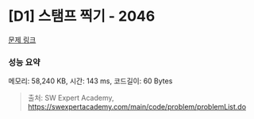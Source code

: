 # [D1] 스탬프 찍기 - 2046 

[문제 링크](https://swexpertacademy.com/main/code/problem/problemDetail.do?contestProbId=AV5QKdT6AyYDFAUq) 

### 성능 요약

메모리: 58,240 KB, 시간: 143 ms, 코드길이: 60 Bytes



> 출처: SW Expert Academy, https://swexpertacademy.com/main/code/problem/problemList.do